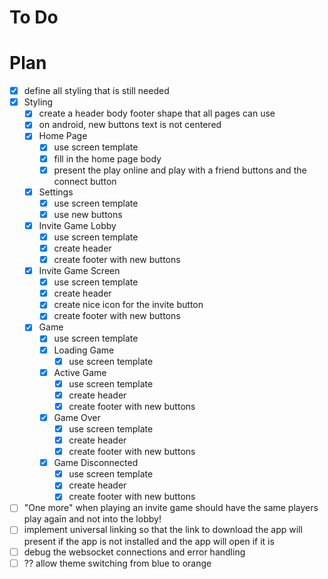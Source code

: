 # To Do

# Plan

- [x] define all styling that is still needed
- [x] Styling
  - [x] create a header body footer shape that all pages can use
  - [x] on android, new buttons text is not centered
  - [x] Home Page
    - [x] use screen template
    - [x] fill in the home page body
    - [x] present the play online and play with a friend buttons and the connect button
  - [x] Settings
    - [x] use screen template
    - [x] use new buttons
  - [x] Invite Game Lobby
    - [x] use screen template
    - [x] create header
    - [x] create footer with new buttons
  - [x] Invite Game Screen
    - [x] use screen template
    - [x] create header
    - [x] create nice icon for the invite button
    - [x] create footer with new buttons
  - [x] Game
    - [x] use screen template
    - [x] Loading Game
      - [x] use screen template
    - [x] Active Game
      - [x] use screen template
      - [x] create header
      - [x] create footer with new buttons
    - [x] Game Over
      - [x] use screen template
      - [x] create header
      - [x] create footer with new buttons
    - [x] Game Disconnected
      - [x] use screen template
      - [x] create header
      - [x] create footer with new buttons
- [ ] "One more" when playing an invite game should have the same players play again and not into the lobby!
- [ ] implement universal linking so that the link to download the app will present if the app is not installed and the app will open if it is
- [ ] debug the websocket connections and error handling
- [ ] ?? allow theme switching from blue to orange
